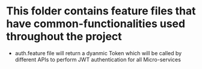 # This folder contains feature files that have common-functionalities used throughout the project
* auth.feature file will return a dyanmic Token which will be called by different APIs to perform JWT authentication for all Micro-services
